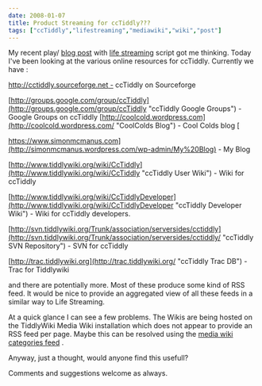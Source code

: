 ```yaml
---
date: 2008-01-07
title: Product Streaming for ccTiddly???
tags: ["ccTiddly","lifestreaming","mediawiki","wiki","post"]
---
```

My recent play/ [blog post](https://www.simonmcmanus.com/2008/01/04/life-streaming-in-cctiddly/ "Life streaming blog post") with [life streaming](http://adactio.com/journal/1202/ "Life Streaming explained ") script got me thinking. Today I've been looking at the various online resources for ccTiddly. Currently we have :  


[http://cctiddly.sourceforge.net -](http://sourceforge.net/project/showfiles.php?group_id=156016&package_id=173962 "http://sourceforge.net/project/showfiles.php?group_id=156016&package_id=173962") ccTiddly on Sourceforge
  
[http://groups.google.com/group/ccTiddly](http://groups.google.com/group/ccTiddly "ccTiddly Google Groups") - Google Groups on ccTiddly [http://coolcold.wordpress.com](http://coolcold.wordpress.com/ "CoolColds Blog") \- Cool Colds blog   [
  
https://www.simonmcmanus.com](http://simonmcmanus.wordpress.com/wp-admin/My%20Blog) - My Blog   
  
[http://www.tiddlywiki.org/wiki/CcTiddly](http://www.tiddlywiki.org/wiki/CcTiddly "ccTiddly User Wiki") \- Wiki for ccTiddly   
  
[http://www.tiddlywiki.org/wiki/CcTiddlyDeveloper](http://www.tiddlywiki.org/wiki/CcTiddlyDeveloper "ccTiddly Developer Wiki")  - Wiki for ccTiddly developers.   
  
[http://svn.tiddlywiki.org/Trunk/association/serversides/cctiddly](http://svn.tiddlywiki.org/Trunk/association/serversides/cctiddly/ "ccTiddly SVN Repository") \- SVN for ccTiddly   
  
[http://trac.tiddlywiki.org](http://trac.tiddlywiki.org/ "ccTiddly Trac DB") \- Trac for Tiddlywiki


and there are potentially more. Most of these produce some kind of RSS feed. It would be nice to provide an aggregated view of all these feeds in a similar way to Life Streaming.  
  
At a quick glance I can see a few problems. The Wikis are being hosted on the TiddlyWiki Media Wiki installation which does not appear to provide an RSS feed per page. Maybe this can be resolved using the [media wiki categories feed](http://www.tiddlywiki.org/wiki/Special:WikiFeeds) .  
  
Anyway, just a thought, would anyone find this usefull?  
  
Comments and suggestions welcome as always.

        